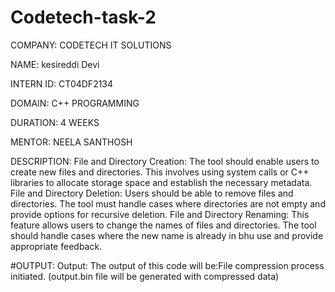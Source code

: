 # Codetech-task-2

COMPANY: CODETECH IT SOLUTIONS

NAME: kesireddi Devi 

INTERN ID: CT04DF2134

DOMAIN: C++ PROGRAMMING

DURATION: 4 WEEKS

MENTOR: NEELA SANTHOSH

DESCRIPTION: File and Directory Creation: The tool should enable users to create new files and directories. This involves using system calls or C++ libraries to allocate storage space and establish the necessary metadata. File and Directory Deletion: Users should be able to remove files and directories. The tool must handle cases where directories are not empty and provide options for recursive deletion. File and Directory Renaming: This feature allows users to change the names of files and directories. The tool should handle cases where the new name is already in bhu use and provide appropriate feedback.

#OUTPUT: Output: The output of this code will be:File compression process initiated.
(output.bin file will be generated with compressed data)
